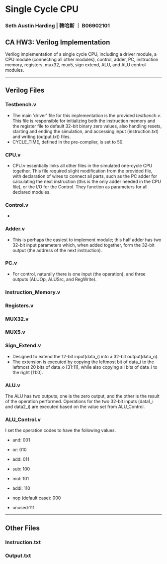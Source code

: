 # Single Cycle CPU
### Seth Austin Harding	|	韓哈斯	｜	B06902101

## CA HW3: Verilog Implementation
Verilog implementation of a single cycle CPU, including a driver module, a CPU module (connecting all other modules), control, adder, PC, instruction memory, registers, mux32, mux5, sign extend, ALU, and ALU control modules.

-----

## Verilog Files

### Testbench.v

- The main 'driver' file for this implementation is the provided *testbench.v*. This file is responsible for initializing both the instruction memory and the register file to default 32-bit binary zero values, also handling resets, starting and ending the simulation, and accessing input (instruction.txt) and writing (output.txt) files.
- CYCLE_TIME, defined in the pre-compiler, is set to 50.

### CPU.v

- CPU.v essentially links all other files in the simulated one-cycle CPU together. This file required slight modification from the provided file, with declaration of wires to connect all parts, such as the PC adder for calculating the next instruction (this is the only adder needed in the CPU file), or the I/O for the Control. They function as parameters for all declared modules.

### Control.v

- 

### Adder.v

- This is perhaps the easiest to implement module; this half adder has two 32-bit input parameters which, when added together, form the 32-bit output (the address of the next instruction).

### PC.v

- For control, naturally there is one input (the operation), and three outputs (ALUOp, ALUSrc, and RegWrite).

### Instruction_Memory.v

### Registers.v

### MUX32.v

### MUX5.v

### Sign_Extend.v
- Designed to extend the 12-bit input(data_i) into a 32-bit output(data_o).
- The extension is executed by copying the leftmost bit of data_i to the leftmost 20 bits of data_o [31:11], while also copying all bits of data_i to the right [11:0].

### ALU.v
The ALU has two outputs; one is the zero output, and the other is the result of the operation performed. Operations for the two 32-bit inputs (data1_i and data2_i) are executed based on the value set from ALU_Control.

### ALU_Control.v
I set the operation codes to have the following values.
- and: 001
- or: 010
- add: 011
- sub: 100
- mul: 101
- addi: 110

- nop (default case): 000
- unused:111

----

## Other Files

### Instruction.txt

### Output.txt

